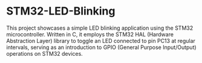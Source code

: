 # STM32-LED-Blinking
This project showcases a simple LED blinking application using the STM32 microcontroller. Written in C, it employs the STM32 HAL (Hardware Abstraction Layer) library to toggle an LED connected to pin PC13 at regular intervals, serving as an introduction to GPIO (General Purpose Input/Output) operations on STM32 devices.
